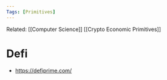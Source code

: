```yaml
---
Tags: [Primitives]
---
```

Related: [[Computer Science]] [[Crypto Economic Primitives]]
# Defi
- https://defiprime.com/
